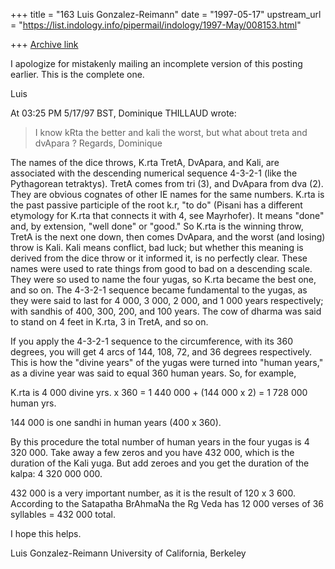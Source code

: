 +++
title = "163 Luis Gonzalez-Reimann"
date = "1997-05-17"
upstream_url = "https://list.indology.info/pipermail/indology/1997-May/008153.html"

+++
[Archive link](https://list.indology.info/pipermail/indology/1997-May/008153.html)

I apologize for mistakenly mailing an incomplete version of this posting
earlier.  This is the complete one.

Luis



At 03:25 PM 5/17/97 BST, Dominique THILLAUD wrote:


>	I know kRta the better and kali the worst, but what about treta and
>dvApara ?
>	Regards,
>Dominique



The names of the dice throws, K.rta TretA, DvApara, and Kali, are associated
with the descending numerical sequence 4-3-2-1 (like the Pythagorean
tetraktys).  TretA comes from tri (3), and DvApara from dva (2).  They are
obvious cognates of other IE names for the same numbers.  K.rta is the past
passive participle of the root k.r, "to do" (Pisani has a different
etymology for K.rta that connects it with 4, see Mayrhofer).  It means
"done" and, by extension, "well done" or "good."  So K.rta is the winning
throw, TretA is the next one down, then comes DvApara, and the worst (and
losing) throw is Kali.  Kali means conflict, bad luck; but whether this
meaning is derived from the dice throw or it informed it, is no perfectly clear.
These names were used to rate things from good to bad on a descending scale.
They were so used to name the four yugas, so K.rta became the best one, and
so on.  The 4-3-2-1 sequence became fundamental to the yugas, as they were
said to last for 4 000, 3 000, 2 000, and 1 000 years respectively; with
sandhis of 400, 300, 200, and 100 years.  The cow of dharma was said to
stand on 4 feet in K.rta, 3 in TretA, and so on.

If you apply the 4-3-2-1 sequence to the circumference, with its 360
degrees, you will get 4 arcs of 144, 108, 72, and 36 degrees respectively.
This is how the "divine years" of the yugas were turned into "human years,"
as a divine year was said to equal 360 human years.
So, for example,

K.rta is 4 000 divine yrs.  x  360 = 1 440 000 + (144 000 x 2) = 1 728 000
human yrs.

144 000 is one sandhi in human years (400 x 360).

By this procedure the total number of human years in the four yugas is 4 320
000.  Take away a few zeros and you have 432 000, which is the duration of
the Kali yuga.  But add zeroes and you get the duration of the kalpa: 4 320
000 000.

432 000 is a very important number, as it is the result of 120 x 3 600.
According to the Satapatha BrAhmaNa the Rg Veda has 12 000 verses of 36
syllables = 432 000 total.

I hope this helps.

Luis Gonzalez-Reimann
University of California, Berkeley





